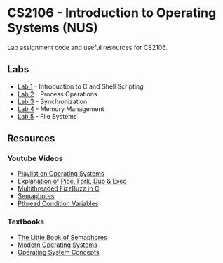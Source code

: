 # CS2106 - Introduction to Operating Systems (NUS)

Lab assignment code and useful resources for CS2106.

## Labs
- [Lab 1](https://github.com/noelmathewisaac/CS2106/tree/master/Lab%201/lab1.pdf) - Introduction to C and Shell Scripting
- [Lab 2](https://github.com/noelmathewisaac/CS2106/tree/master/Lab%202/lab2.pdf) - Process Operations
- [Lab 3](https://github.com/noelmathewisaac/CS2106/tree/master/Lab%203/lab3.pdf) - Synchronization 
- [Lab 4](https://github.com/noelmathewisaac/CS2106/tree/master/Lab%204//lab4.pdf) - Memory Management
- [Lab 5](https://github.com/noelmathewisaac/CS2106/tree/master/Lab%205/lab5.pdf) - File Systems

## Resources

### Youtube Videos
- [Playlist on Operating Systems](https://www.youtube.com/watch?v=hKA3wJtyDo4&list=PLD3EwQVkinwQxHd3HMUxbK-HP_Tp-Wuqn)
- [Explanation of Pipe, Fork, Dup & Exec](https://www.youtube.com/watch?v=pO1wuN3hJZ4c)
- [Multithreaded FizzBuzz in C](https://www.youtube.com/watch?v=N3wJhiH0QGw)
- [Semaphores](https://www.youtube.com/watch?v=70auqrv84y8)
- [Pthread Condition Variables](https://www.youtube.com/watch?v=eQOaaDA92SI)

### Textbooks
- [The Little Book of Semaphores](http://greenteapress.com/semaphores/LittleBookOfSemaphores.pdf)
- [Modern Operating Systems](https://github.com/rangaeeeee/books-os/blob/master/Modern%20Operating%20Systems%20-%204th%20Edition.pdf)
- [Operating System Concepts](https://github.com/rangaeeeee/books-os/blob/master/Operating%20System%20Concepts%20-%209th%20Edition.pdf)
